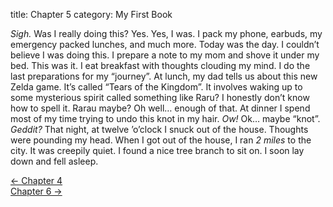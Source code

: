title: Chapter 5
category: My First Book

*Sigh.* Was I really doing this? Yes. Yes, I was. I pack my phone, earbuds, my emergency
packed lunches, and much more. Today was the day. I couldn’t believe I was doing this. I
prepare a note to my mom and shove it under my bed. This was it. I eat breakfast with
thoughts clouding my mind. I do the last preparations for my “journey”.  At lunch, my dad
tells us about this new Zelda game. It’s called “Tears of the Kingdom”. It involves waking
up to some mysterious spirit called something like Raru? I honestly don’t know how to spell
it. Rarau maybe? Oh well… enough of that. At dinner I spend most of my time trying to undo
this knot in my hair. *Ow!* Ok… maybe “knot”. *Geddit?* That night, at twelve ’o’clock I
snuck out of the house. Thoughts were pounding my head. When I got out of the house, I ran
*2 miles* to the city. It was creepily quiet. I found a nice tree branch to sit on. I soon
lay down and fell asleep.

<div class="row">
    <div class="col-auto">
        <a href="{filename}chapter-4.md">&larr; Chapter 4</a>
    </div>
    <div class="col-auto ms-auto">
        <a href="{filename}chapter-6.md">Chapter 6 &rarr;</a>
    </div>
</div>
